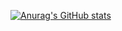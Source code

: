 [![Anurag's GitHub stats](https://github-readme-stats.vercel.app/api?username=Ziiron1)](https://github.com/anuraghazra/github-readme-stats)
